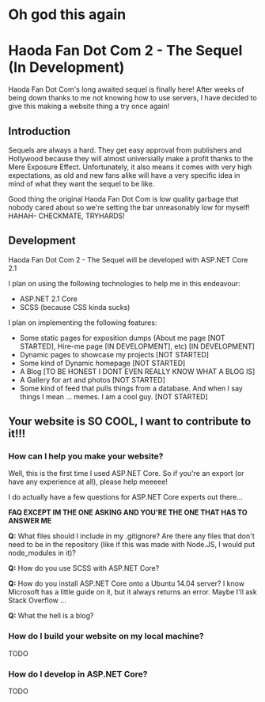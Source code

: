 # Oh god this again

# Haoda Fan Dot Com 2 - The Sequel (In Development) 
Haoda Fan Dot Com's long awaited sequel is finally here! After weeks of being down thanks to me not knowing how to use servers, I have decided to give this making a website thing a try once again! 

## Introduction

Sequels are always a hard. They get easy approval from publishers and Hollywood because they will almost universially make a profit thanks to the Mere Exposure Effect. Unfortunately, it also means it comes with very high expectations, as old and new fans alike will have a very specific idea in mind of what they want the sequel to be like.

Good thing the original Haoda Fan Dot Com is low quality garbage that nobody cared about so we're setting the bar unreasonably low for myself! HAHAH- CHECKMATE, TRYHARDS!

## Development

Haoda Fan Dot Com 2 - The Sequel will be developed with ASP.NET Core 2.1 

I plan on using the following technologies to help me in this endeavour:
- ASP.NET 2.1 Core
- SCSS (because CSS kinda sucks)

I plan on implementing the following features:
- Some static pages for exposition dumps (About me page [NOT STARTED], Hire-me page [IN DEVELOPMENT], etc) [IN DEVELOPMENT]
- Dynamic pages to showcase my projects [NOT STARTED]
- Some kind of Dynamic homepage [NOT STARTED]
- A Blog [TO BE HONEST I DONT EVEN REALLY KNOW WHAT A BLOG IS]
- A Gallery for art and photos [NOT STARTED]
- Some kind of feed that pulls things from a database. And when I say things I mean ... memes. I am a cool guy. [NOT STARTED]

## Your website is SO COOL, I want to contribute to it!!!

### How can I help you make your website? 

Well, this is the first time I used ASP.NET Core. So if you're an export (or have any experience at all), please help meeeee! 

I do actually have a few questions for ASP.NET Core experts out there... 

**FAQ EXCEPT IM THE ONE ASKING AND YOU'RE THE ONE THAT HAS TO ANSWER ME**

**Q:** What files should I include in my .gitignore? Are there any files that don't need to be in the repository (like if this was made with Node.JS, I would put node_modules in it)? 

**Q:** How do you use SCSS with ASP.NET Core? 

**Q:** How do you install ASP.NET Core onto a Ubuntu 14.04 server? I know Microsoft has a little guide on it, but it always returns an error. Maybe I'll ask Stack Overflow ... 

**Q:** What the hell is a blog?

### How do I build your website on my local machine?

TODO

### How do I develop in ASP.NET Core?

TODO
